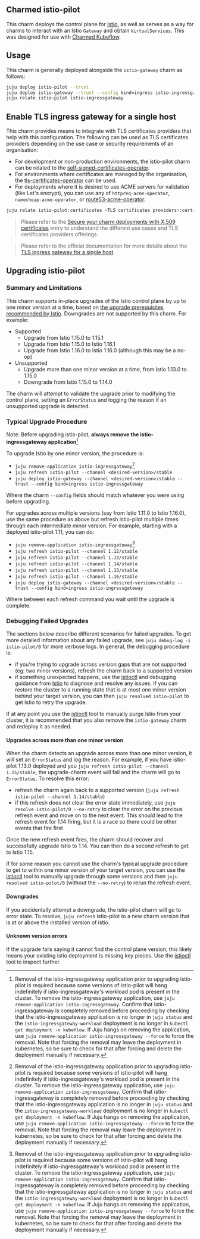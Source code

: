 ## Charmed istio-pilot

This charm deploys the control plane for [Istio](https://istio.io), as well as serves as a way for charms to interact with an Istio `Gateway` and obtain `VirtualServices`.  This was designed for use with [Charmed Kubeflow](https://charmed-kubeflow.io/).

## Usage

This charm is generally deployed alongside the `istio-gateway` charm as follows:

```bash
juju deploy istio-pilot --trust 
juju deploy istio-gateway --trust --config kind=ingress istio-ingressgateway
juju relate istio-pilot istio-ingressgateway
```
## Enable TLS ingress gateway for a single host

This charm provides means to integrate with TLS certificates providers that help with this configuration. The following can be used as TLS certificates providers depending on the use case or security requirements of an organisation:

* For development or non-production environments, the istio-pilot charm can be related to the [self-signed-certificates-operator](https://github.com/canonical/self-signed-certificates-operator/tree/main).
* For environments where certificates are managed by the organisation, the [tls-certificates-operator](https://github.com/canonical/tls-certificates-operator) can be used.
* For deployments where it is desired to use ACME servers for validation (like Let's encrypt), you can use any of `httpreq-acme-operator`, `namecheap-acme-operator`, or [route53-acme-operator](https://github.com/canonical/route53-acme-operator).

```bash
juju relate istio-pilot:certificates <TLS certificates providers>:certificates
```

> Please refer to the [Secure your charm deployments with X.509 certificates](https://charmhub.io/topics/secure-your-charm-deployments-with-x-509-certificates) entry to understand the different use cases and TLS certificates providers offerings.

> Please refer to the official documentation for more details about the [TLS ingress gateway for a single host](https://istio.io/latest/docs/tasks/traffic-management/ingress/secure-ingress/#configure-a-tls-ingress-gateway-for-a-single-host).

## Upgrading istio-pilot

### Summary and Limitations

This charm supports in-place upgrades of the Istio control plane by up to one minor version at a time, based on [the upgrade prerequisites recommended by Istio](https://istio.io/latest/docs/setup/upgrade/in-place/#upgrade-prerequisites).  Downgrades are not supported by this charm.  For example:
* Supported
  * Upgrade from Istio 1.15.0 to 1.15.1
  * Upgrade from Istio 1.15.0 to Istio 1.16.1
  * Upgrade from Istio 1.16.0 to Istio 1.16.0 (although this may be a no-op)
* Unsupported
    * Upgrade more than one minor version at a time, from Istio 1.13.0 to 1.15.0
    * Downgrade from Istio 1.15.0 to 1.14.0

The charm will attempt to validate the upgrade prior to modifying the control plane, setting an `ErrorStatus` and logging the reason if an unsupported upgrade is detected.

### Typical Upgrade Procedure

Note: Before upgrading istio-pilot, **always remove the istio-ingressgateway application**[^1]

To upgrade Istio by one minor version, the procedure is:
* `juju remove-application istio-ingressgateway`[^1]
* `juju refresh istio-pilot --channel <desired-version>/stable`
* `juju deploy istio-gateway --channel <desired-version>/stable --trust --config kind=ingress istio-ingressgateway`

Where the charm `--config` fields should match whatever you were using before upgrading.   

For upgrades across multiple versions (say from Istio 1.11.0 to Istio 1.16.0), use the same procedure as above but refresh istio-pilot multiple times through each intermediate minor version.  For example, starting with a deployed istio-pilot 1.11, you can do:
* `juju remove-application istio-ingressgateway`[^1]
* `juju refresh istio-pilot --channel 1.12/stable`
* `juju refresh istio-pilot --channel 1.13/stable`
* `juju refresh istio-pilot --channel 1.14/stable`
* `juju refresh istio-pilot --channel 1.15/stable`
* `juju refresh istio-pilot --channel 1.16/stable`
* `juju deploy istio-gateway --channel <desired-version>/stable --trust --config kind=ingress istio-ingressgateway`

Where between each refresh command you wait until the upgrade is complete.

### Debugging Failed Upgrades

The sections below describe different scenarios for failed upgrades.  To get more detailed information about any failed upgrade, see `juju debug-log -i istio-pilot/0` for more verbose logs.  In general, the debugging procedure is:
* if you're trying to upgrade across version gaps that are not supported (eg: two minor versions), refresh the charm back to a supported version
* if something unexpected happens, use the [istioctl](https://istio.io/latest/docs/reference/commands/istioctl/) and debugging guidance from [Istio](https://istio.io/latest/) to diagnose and resolve any issues.  If you can restore the cluster to a running state that is at most one minor version behind your target version, you can then `juju resolved istio-pilot` to get Istio to retry the upgrade. 

If at any point you use the [istioctl](https://istio.io/latest/docs/reference/commands/istioctl/) tool to manually purge Istio from your cluster, it is recommended that you also remove the `istio-gateway` charm and redeploy it as needed.  

#### Upgrades across more than one minor version

When the charm detects an upgrade across more than one minor version, it will set an `ErrorStatus` and log the reason.  For example, if you have istio-pilot 1.13.0 deployed and you `juju refresh istio-pilot --channel 1.15/stable`, the upgrade-charm event will fail and the charm will go to `ErrorStatus`.  To resolve this error:
* refresh the charm again back to a supported version (`juju refresh istio-pilot --channel 1.14/stable`)
* if this refresh does not clear the error state immediately, use `juju resolve istio-pilot/0 --no-retry` to clear the error on the previous refresh event and move on to the next event.  This should lead to the refresh event for 1.14 firing, but it is a race so there could be other events that fire first

Once the new refresh event fires, the charm should recover and successfully upgrade Istio to 1.14.  You can then do a second refresh to get to Istio 1.15.    

If for some reason you cannot use the charm's typical upgrade procedure to get to within one minor version of your target version, you can use the [istioctl](https://istio.io/latest/docs/reference/commands/istioctl/) tool to manually upgrade through some versions and then `juju resolved istio-pilot/0` (without the `--no-retry`) to rerun the refresh event.  

#### Downgrades

If you accidentally attempt a downgrade, the istio-pilot charm will go to error state.  To resolve, `juju refresh` istio-pilot to a new charm version that is at or above the installed version of istio.

#### Unknown version errors

If the upgrade fails saying it cannot find the control plane version, this likely means your existing istio deployment is missing key pieces.  Use the [istioctl](https://istio.io/latest/docs/reference/commands/istioctl/) tool to inspect further. 

[^1]: Removal of the istio-ingressgateway application prior to upgrading istio-pilot is required because some versions of istio-pilot will hang indefinitely if istio-ingressgateway's workload pod is present in the cluster.  To remove the istio-ingressgateway application, use `juju remove-application istio-ingressgateway`.  Confirm that istio-ingressgateway is completely removed before proceeding by checking that the istio-ingressgateway application is no longer in `juju status` and the `istio-ingressgateway-workload` deployment is no longer in `kubectl get deployment -n kubeflow`.  If Juju hangs on removing the application, use `juju remove-application istio-ingressgateway --force` to force the removal.  Note that forcing the removal may leave the deployment in kubernetes, so be sure to check for that after forcing and delete the deployment manually if necessary.  
